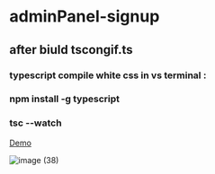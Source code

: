 # adminPanel-signup
<h2>after biuld tscongif.ts
</h2>
<h3>typescript compile white css in vs terminal :</h3>
<h3>npm install -g typescript
</h3>
<h3>tsc --watch
</h3>


[Demo](https://alikhazaeii.github.io/signupforAdminPanel-firstPart-/)

![image (38)](https://github.com/user-attachments/assets/dbded0eb-850e-494a-813e-8f7231ce998a)
